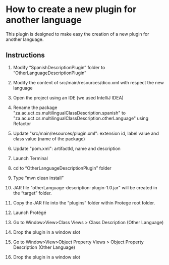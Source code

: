# How to create a new plugin for another language
This plugin is designed to make easy the creation of a new plugin for another language.

## Instructions

1. Modify “SpanishDescriptionPlugin” folder to “OtherLanguageDescriptionPlugin”
2. Modify the content of src/main/resources/dico.xml with respect the new language
3. Open the project using an IDE (we used IntelliJ IDEA)
4. Rename the package "za.ac.uct.cs.multilingualClassDescription.spanish"
   to "za.ac.uct.cs.multilingualClassDescription.otherLanguage" 
   using Refactor 
5. Update "src/main/resources/plugin.xml": extension id, label value and class value (name of the package)
6. Update "pom.xml": artifactId, name and description

7. Launch Terminal
8. cd to “OtherLanguageDescriptionPlugin” folder   
9. Type “mvn clean install”
10. JAR file "otherLanguage-description-plugin-1.0.jar" will be created in the “target” folder.
11. Copy the JAR file into the “plugins” folder within Protege root folder. 
12. Launch Protégé
13. Go to Window>View>Class Views > Class Description (Other Language)
14. Drop the plugin in a window slot
15. Go to Window>View>Object Property Views > Object Property Description (Other Language)
16. Drop the plugin in a window slot
